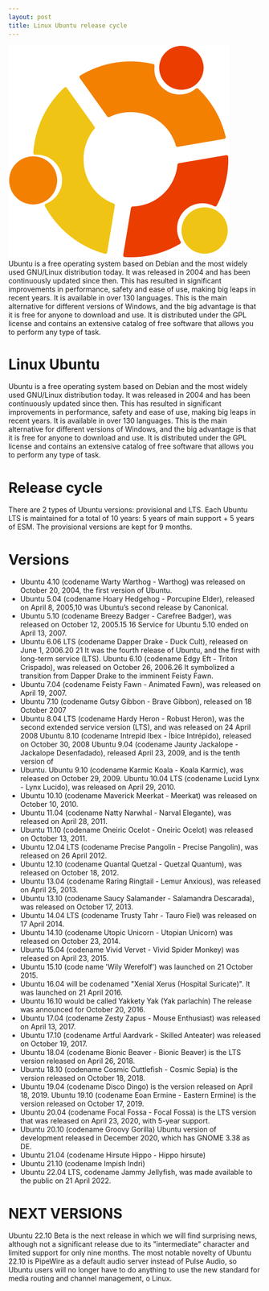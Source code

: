```yaml
---
layout: post
title: Linux Ubuntu release cycle
---
```

<div class="row">
    <div class="col-sm-2">
        <img src="/images/linux-ubuntu.png" alt="Linux Ubuntu logo"/>
    </div>
    <div class="col-sm-10">
        Ubuntu is a free operating system based on Debian and the most widely used GNU/Linux distribution today. It was released in 2004 and has been continuously updated since then. This has resulted in significant improvements in performance, safety and ease of use, making big leaps in recent years. It is available in over 130 languages. This is the main alternative for different versions of Windows, and the big advantage is that it is free for anyone to download and use. It is distributed under the GPL license and contains an extensive catalog of free software that allows you to perform any type of task.
    </div>
</div>

# Linux Ubuntu
Ubuntu is a free operating system based on Debian and the most widely used GNU/Linux distribution today. It was released in 2004 and has been continuously updated since then. This has resulted in significant improvements in performance, safety and ease of use, making big leaps in recent years. It is available in over 130 languages. This is the main alternative for different versions of Windows, and the big advantage is that it is free for anyone to download and use. It is distributed under the GPL license and contains an extensive catalog of free software that allows you to perform any type of task.

# Release cycle
There are 2 types of Ubuntu versions: provisional and LTS. Each Ubuntu LTS is maintained for a total of 10 years: 5 years of main support + 5 years of ESM. The provisional versions are kept for 9 months.

# Versions
* Ubuntu 4.10 (codename Warty Warthog - Warthog) was released on October 20, 2004, the first version of Ubuntu.
* Ubuntu 5.04 (codename Hoary Hedgehog - Porcupine Elder), released on April 8, 2005,10 was Ubuntu’s second release by Canonical.
* Ubuntu 5.10 (codename Breezy Badger - Carefree Badger), was released on October 12, 2005.15 16 Service for Ubuntu 5.10 ended on April 13, 2007.
* Ubuntu 6.06 LTS (codename Dapper Drake - Duck Cult), released on June 1, 2006.20 21 It was the fourth release of Ubuntu, and the first with long-term service (LTS). Ubuntu 6.10 (codename Edgy Eft - Triton Crispado), was released on October 26, 2006.26 It symbolized a transition from Dapper Drake to the imminent Feisty Fawn.
* Ubuntu 7.04 (codename Feisty Fawn - Animated Fawn), was released on April 19, 2007.
* Ubuntu 7.10 (codename Gutsy Gibbon - Brave Gibbon), released on 18 October 2007
* Ubuntu 8.04 LTS (codename Hardy Heron - Robust Heron), was the second extended service version (LTS), and was released on 24 April 2008 Ubuntu 8.10 (codename Intrepid Ibex - Íbice Intrépido), released on October 30, 2008 Ubuntu 9.04 (codename Jaunty Jackalope - Jackalope Desenfadado), released April 23, 2009, and is the tenth version of
* Ubuntu. Ubuntu 9.10 (codename Karmic Koala - Koala Karmic), was released on October 29, 2009. Ubuntu 10.04 LTS (codename Lucid Lynx - Lynx Lucido), was released on April 29, 2010.
* Ubuntu 10.10 (codename Maverick Meerkat - Meerkat) was released on October 10, 2010.
* Ubuntu 11.04 (codename Natty Narwhal - Narval Elegante), was released on April 28, 2011.
* Ubuntu 11.10 (codename Oneiric Ocelot - Oneiric Ocelot) was released on October 13, 2011.
* Ubuntu 12.04 LTS (codename Precise Pangolin - Precise Pangolin), was released on 26 April 2012.
* Ubuntu 12.10 (codename Quantal Quetzal - Quetzal Quantum), was released on October 18, 2012.
* Ubuntu 13.04 (codename Raring Ringtail - Lemur Anxious), was released on April 25, 2013.
* Ubuntu 13.10 (codename Saucy Salamander - Salamandra Descarada), was released on October 17, 2013.
* Ubuntu 14.04 LTS (codename Trusty Tahr - Tauro Fiel) was released on 17 April 2014.
* Ubuntu 14.10 (codename Utopic Unicorn - Utopian Unicorn) was released on October 23, 2014.
* Ubuntu 15.04 (codename Vivid Vervet - Vivid Spider Monkey) was released on April 23, 2015.
* Ubuntu 15.10 (code name 'Wily Werefolf') was launched on 21 October 2015.
* Ubuntu 16.04 will be codenamed "Xenial Xerus (Hospital Suricate)". It was launched on 21 April 2016.
* Ubuntu 16.10 would be called Yakkety Yak (Yak parlachín) The release was announced for October 20, 2016.
* Ubuntu 17.04 (codename Zesty Zapus - Mouse Enthusiast) was released on April 13, 2017.
* Ubuntu 17.10 (codename Artful Aardvark - Skilled Anteater) was released on October 19, 2017.
* Ubuntu 18.04 (codename Bionic Beaver - Bionic Beaver) is the LTS version released on April 26, 2018.
* Ubuntu 18.10 (codename Cosmic Cuttlefish - Cosmic Sepia) is the version released on October 18, 2018.
* Ubuntu 19.04 (codename Disco Dingo) is the version released on April 18, 2019. Ubuntu 19.10 (codename Eoan Ermine - Eastern Ermine) is the version released on October 17, 2019.
* Ubuntu 20.04 (codename Focal Fossa - Focal Fossa) is the LTS version that was released on April 23, 2020, with 5-year support.
* Ubuntu 20.10 (codename Groovy Gorilla) Ubuntu version of development released in December 2020, which has GNOME 3.38 as DE.
* Ubuntu 21.04 (codename Hirsute Hippo - Hippo hirsute)
* Ubuntu 21.10 (codename Impish Indri)
* Ubuntu 22.04 LTS, codename Jammy Jellyfish, was made available to the public on 21 April 2022.

# NEXT VERSIONS
Ubuntu 22.10 Beta is the next release in which we will find surprising news, although not a significant release due to its "intermediate" character and limited support for only nine months. The most notable novelty of Ubuntu 22.10 is PipeWire as a default audio server instead of Pulse Audio, so Ubuntu users will no longer have to do anything to use the new standard for media routing and channel management, o Linux.
